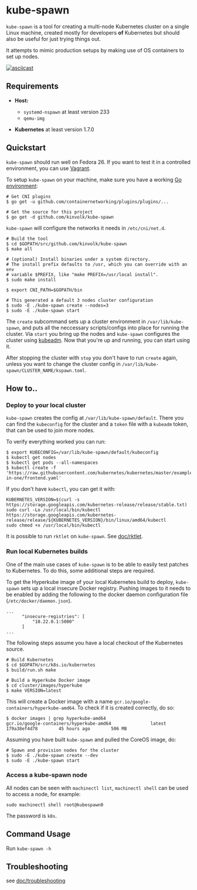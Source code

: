 # kube-spawn

`kube-spawn` is a tool for creating a multi-node Kubernetes cluster on a single Linux machine, created mostly for developers __of__ Kubernetes but should also be useful for just trying things out.

It attempts to mimic production setups by making use of OS containers to set up nodes.

[![asciicast](https://asciinema.org/a/132605.png)](https://asciinema.org/a/132605)

## Requirements

* **Host:**
  - `systemd-nspawn` at least version 233
  - `qemu-img`

* **Kubernetes** at least version 1.7.0

## Quickstart

`kube-spawn` should run well on Fedora 26. If you want to test it in a
controlled environment, you can use [Vagrant](doc/vagrant.md).

To setup `kube-spawn` on your machine, make sure you have a working [Go environment](https://golang.org/doc/install):

```
# Get CNI plugins
$ go get -u github.com/containernetworking/plugins/plugins/...

# Get the source for this project
$ go get -d github.com/kinvolk/kube-spawn
```

`kube-spawn` will configure the networks it needs in `/etc/cni/net.d`.

```
# Build the tool
$ cd $GOPATH/src/github.com/kinvolk/kube-spawn
$ make all

# (optional) Install binaries under a system directory.
# The install prefix defaults to /usr, which you can override with an env
# variable $PREFIX, like "make PREFIX=/usr/local install".
$ sudo make install

$ export CNI_PATH=$GOPATH/bin

# This generated a default 3 nodes cluster configuration
$ sudo -E ./kube-spawn create --nodes=3
$ sudo -E ./kube-spawn start
```

The `create` subcommand sets up a cluster environment in `/var/lib/kube-spawn`, and puts all the neccessary
scripts/configs into place for running the cluster.
Via `start` you bring up the nodes and `kube-spawn` configures the cluster using [kubeadm](https://github.com/kubernetes/kubeadm).
Now that you're up and running, you can start using it.

After stopping the cluster with `stop` you don't have to run `create` again, unless you want to change the cluster config in
`/var/lib/kube-spawn/CLUSTER_NAME/kspawn.toml`.

## How to..

### Deploy to your local cluster

`kube-spawn` creates the config at `/var/lib/kube-spawn/default`. There you can find the `kubeconfig` for the cluster and a `token` file with a `kubeadm` token, that can be used to join more nodes.

To verify everything worked you can run:
```
$ export KUBECONFIG=/var/lib/kube-spawn/default/kubeconfig
$ kubectl get nodes
$ kubectl get pods --all-namespaces
$ kubectl create -f 'https://raw.githubusercontent.com/kubernetes/kubernetes/master/examples/guestbook/all-in-one/frontend.yaml'
```

If you don't have `kubectl`, you can get it with:
```
KUBERNETES_VERSION=$(curl -s https://storage.googleapis.com/kubernetes-release/release/stable.txt)
sudo curl -Lo /usr/local/bin/kubectl https://storage.googleapis.com/kubernetes-release/release/${KUBERNETES_VERSION}/bin/linux/amd64/kubectl
sudo chmod +x /usr/local/bin/kubectl
```

It is possible to run `rktlet` on `kube-spawn`. See [doc/rktlet](doc/rktlet.md).

### Run local Kubernetes builds

One of the main use cases of `kube-spawn` is to be able to easily test patches to
Kubernetes. To do this, some additional steps are required.

To get the Hyperkube image of your local Kubernetes build to deploy, `kube-spawn` sets up
a local insecure Docker registry. Pushing images to it needs to be enabled by adding
the following to the docker daemon configuration file (`/etc/docker/daemon.json`).

```
...
      "insecure-registries": [
          "10.22.0.1:5000"
      ]
...
```

The following steps assume you have a local checkout of the Kubernetes source.

```
# Build Kubernetes
$ cd $GOPATH/src/k8s.io/kubernetes
$ build/run.sh make

# Build a Hyperkube Docker image
$ cd cluster/images/hyperkube
$ make VERSION=latest
```

This will create a Docker image with a name `gcr.io/google-containers/hyperkube-amd64`.
To check if it is created correctly, do so:

```
$ docker images | grep hyperkube-amd64
gcr.io/google-containers/hyperkube-amd64               latest                        179a38ef4d78        45 hours ago        506 MB
```

Assuming you have built `kube-spawn` and pulled the CoreOS image, do:

```
# Spawn and provision nodes for the cluster
$ sudo -E ./kube-spawn create --dev
$ sudo -E ./kube-spawn start
```

### Access a kube-spawn node

All nodes can be seen with `machinectl list`, `machinectl shell` can be used to access a node, for example:

```
sudo machinectl shell root@kubespawn0
```

The password is `k8s`.


## Command Usage

Run `kube-spawn -h`

## Troubleshooting

see [doc/troubleshooting](doc/troubleshooting.md)

